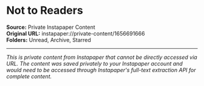 # Not to Readers

**Source:** Private Instapaper Content  
**Original URL:** instapaper://private-content/1656691666  
**Folders:** Unread, Archive, Starred  

---

*This is private content from Instapaper that cannot be directly accessed via URL. The content was saved privately to your Instapaper account and would need to be accessed through Instapaper's full-text extraction API for complete content.*